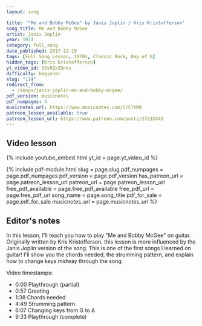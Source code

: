 ```yaml
---
layout: song

title: '"Me and Bobby McGee" by Janis Joplin / Kris Kristofferson'
song_title: Me and Bobby McGee
artist: Janis Joplin
year: 1971
category: full_song
date_published: 2017-12-19
tags: [Full Song Lesson, 1970s, Classic Rock, Key of G]
hidden_tags: [Kris Kristofferson]
yt_video_id: SSv0ZxZQnxs
difficulty: beginner
slug: "114"
redirect_from:
  - /songs/janis-joplin-me-and-bobby-mcgee/
pdf_version: musicnotes
pdf_numpages: 4
musicnotes_url: https://www.musicnotes.com/l/CTtM8
patreon_lesson_available: true
patreon_lesson_url: https://www.patreon.com/posts/27233343
---
```



## Video lesson

{% include youtube_embed.html yt_id = page.yt_video_id %}



{% include pdf-module.html slug = page.slug pdf_numpages = page.pdf_numpages pdf_version = page.pdf_version has_patreon_url = page.patreon_lesson_url patreon_url = page.patreon_lesson_url free_pdf_available = page.free_pdf_available free_pdf_url = page.free_pdf_url song_name = page.song_title pdf_for_sale = page.pdf_for_sale musicnotes_url = page.musicnotes_url %}



## Editor's notes

In this lesson, I'll teach you how to play "Me and Bobby McGee" on guitar. Originally written by Kris Kristofferson, this lesson is more influenced by the Janis Joplin version of the song. This is one of the first songs I learned on guitar! I'll show you the chords needed, the strumming pattern, and explain how to change keys midway through the song.

Video timestamps:

- 0:00 Playthrough (partial)
- 0:57 Greeting
- 1:38 Chords needed
- 4:49 Strumming pattern
- 6:07 Changing keys from G to A
- 9:33 Playthrough (complete)

